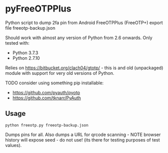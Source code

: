 # pyFreeOTPPlus

Python script to dump 2fa pin from Android FreeOTPPlus (FreeOTP+) export file freeotp-backup.json

Should work with almost any version of Python from 2.6 onwards.
Only tested with:

  * Python 3.7.3
  * Python 2.7.10

Relies on https://bitbucket.org/clach04/gtotp/ - this is and old (unpackaged) module with support for very old versions of Python.

TODO consider using something pip installable:

  * https://github.com/pyauth/pyotp
  * https://github.com/tknarr/PyAuth

## Usage

    python freeotp.py freeotp-backup.json

Dumps pins for all.
Also dumps a URL for qrcode scanning - NOTE browser history will expose seed - do not use!
(its there for testing purposes of test values).
